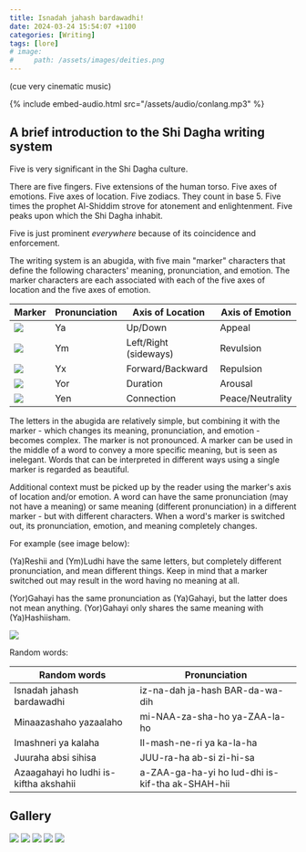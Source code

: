 ```yaml
---
title: Isnadah jahash bardawadhi!
date: 2024-03-24 15:54:07 +1100
categories: [Writing]
tags: [lore]
# image:
#     path: /assets/images/deities.png
---
```

<link rel="stylesheet" href="{{ site.baseurl }}/assets/css/adds.css">

(cue very cinematic music)

{% include embed-audio.html src="/assets/audio/conlang.mp3" %}

## A brief introduction to the Shi Dagha writing system

Five is very significant in the Shi Dagha culture.

There are five fingers. Five extensions of the human torso. Five axes of emotions. Five axes of location. Five zodiacs. They count in base 5. Five times the prophet Al-Shiddim strove for atonement and enlightenment. Five peaks upon which the Shi Dagha inhabit.

Five is just prominent *everywhere* because of its coincidence and enforcement.

The writing system is an abugida, with five main "marker" characters that define the following characters' meaning, pronunciation, and emotion. The marker characters are each associated with each of the five axes of location and the five axes of emotion.

| Marker | Pronunciation | Axis of Location      | Axis of Emotion  |
|--------|---------|-----------------------|------------------|
| ![](/assets/images/shidagha_ya.jpg) | Ya      | Up/Down               | Appeal           |
| ![](/assets/images/shidagha_ym.jpg) | Ym      | Left/Right (sideways) | Revulsion        |
| ![](/assets/images/shidagha_yx.jpg) | Yx      | Forward/Backward      | Repulsion        |
| ![](/assets/images/shidagha_yor.jpg) | Yor     | Duration              | Arousal          |
| ![](/assets/images/shidagha_yen.jpg) | Yen     | Connection            | Peace/Neutrality |

The letters in the abugida are relatively simple, but combining it with the marker - which changes its meaning, pronunciation, and emotion - becomes complex. The marker is not pronounced. A marker can be used in the middle of a word to convey a more specific meaning, but is seen as inelegant. Words that can be interpreted in different ways using a single marker is regarded as beautiful.

Additional context must be picked up by the reader using the marker's axis of location and/or emotion. A word can have the same pronunciation (may not have a meaning) or same meaning (different pronunciation) in a different marker - but with different characters. When a word's marker is switched out, its pronunciation, emotion, and meaning completely changes.

For example (see image below):

(Ya)Reshii and (Ym)Ludhi have the same letters, but completely different pronunciation, and mean different things. Keep in mind that a marker switched out may result in the word having no meaning at all.

(Yor)Gahayi has the same pronunciation as (Ya)Gahayi, but the latter does not mean anything. (Yor)Gahayi only shares the same meaning with (Ya)Hashiisham.

![](/assets/images/shidagha6.jpg)

Random words:

| Random words                           | Pronunciation                                    |
|----------------------------------------|--------------------------------------------------|
| Isnadah jahash bardawadhi              | iz-na-dah ja-hash BAR-da-wa-dih                  |
| Minaazashaho yazaalaho                 | mi-NAA-za-sha-ho ya-ZAA-la-ho                    |
| Imashneri ya kalaha                    | II-mash-ne-ri ya ka-la-ha                        |
| Juuraha absi sihisa                    | JUU-ra-ha ab-si zi-hi-sa                         |
| Azaagahayi ho ludhi is-kiftha akshahii | a-ZAA-ga-ha-yi ho lud-dhi is-kif-tha ak-SHAH-hii |

## Gallery

![](/assets/images/shidagha1.jpg)
![](/assets/images/shidagha2.jpg)
![](/assets/images/shidagha3.jpg)
![](/assets/images/shidagha4.jpg)
![](/assets/images/shidagha5.jpg)
